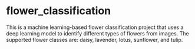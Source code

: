 # flower_classification
This is a machine learning-based flower classification project that uses a deep learning model to identify different types of flowers from images. The supported flower classes are: daisy, lavender, lotus, sunflower, and tulip.
